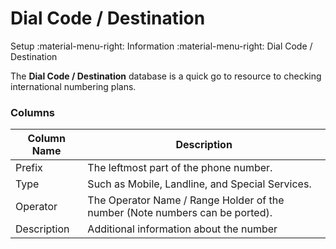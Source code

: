 # Dial Code / Destination
Setup :material-menu-right: Information :material-menu-right: Dial Code / Destination

The **Dial Code / Destination** database is a quick go to resource to checking international numbering plans.

### Columns
| Column Name | Description                                                                 |
|-------------|-----------------------------------------------------------------------------|
| Prefix      | The leftmost part of the phone number.                                      |
| Type        | Such as Mobile, Landline, and Special Services.                                |
| Operator    | The Operator Name / Range Holder of the number (Note numbers can be ported). |
| Description | Additional information about the number                                     |

